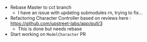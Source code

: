 - Rebase Master to cct branch
  - I have an issue with updating submodules rn, trying to fix...
- Refactoring Character Controller based on reviews here : https://github.com/upstreet-labs/app/pull/3
  - This is done but needs rebase
- Start working on `ModelCharacter` PR
